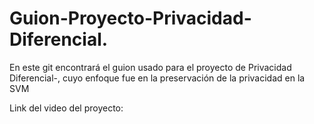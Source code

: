 # Guion-Proyecto-Privacidad-Diferencial.
En este git encontrará el guion usado para el proyecto de Privacidad Diferencial-, cuyo enfoque fue en la preservación de la privacidad en la SVM


Link del video del proyecto: 
